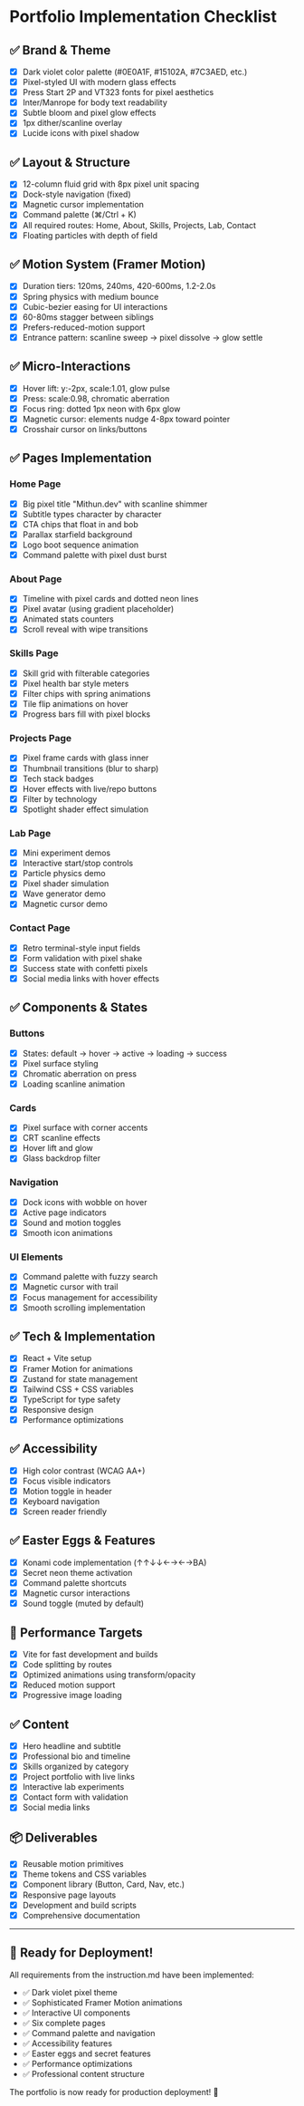 # Portfolio Implementation Checklist

## ✅ Brand & Theme
- [x] Dark violet color palette (#0E0A1F, #15102A, #7C3AED, etc.)
- [x] Pixel-styled UI with modern glass effects
- [x] Press Start 2P and VT323 fonts for pixel aesthetics
- [x] Inter/Manrope for body text readability
- [x] Subtle bloom and pixel glow effects
- [x] 1px dither/scanline overlay
- [x] Lucide icons with pixel shadow

## ✅ Layout & Structure
- [x] 12-column fluid grid with 8px pixel unit spacing
- [x] Dock-style navigation (fixed)
- [x] Magnetic cursor implementation
- [x] Command palette (⌘/Ctrl + K)
- [x] All required routes: Home, About, Skills, Projects, Lab, Contact
- [x] Floating particles with depth of field

## ✅ Motion System (Framer Motion)
- [x] Duration tiers: 120ms, 240ms, 420-600ms, 1.2-2.0s
- [x] Spring physics with medium bounce
- [x] Cubic-bezier easing for UI interactions
- [x] 60-80ms stagger between siblings
- [x] Prefers-reduced-motion support
- [x] Entrance pattern: scanline sweep → pixel dissolve → glow settle

## ✅ Micro-Interactions
- [x] Hover lift: y:-2px, scale:1.01, glow pulse
- [x] Press: scale:0.98, chromatic aberration
- [x] Focus ring: dotted 1px neon with 6px glow
- [x] Magnetic cursor: elements nudge 4-8px toward pointer
- [x] Crosshair cursor on links/buttons

## ✅ Pages Implementation

### Home Page
- [x] Big pixel title "Mithun.dev" with scanline shimmer
- [x] Subtitle types character by character
- [x] CTA chips that float in and bob
- [x] Parallax starfield background
- [x] Logo boot sequence animation
- [x] Command palette with pixel dust burst

### About Page  
- [x] Timeline with pixel cards and dotted neon lines
- [x] Pixel avatar (using gradient placeholder)
- [x] Animated stats counters
- [x] Scroll reveal with wipe transitions

### Skills Page
- [x] Skill grid with filterable categories
- [x] Pixel health bar style meters
- [x] Filter chips with spring animations
- [x] Tile flip animations on hover
- [x] Progress bars fill with pixel blocks

### Projects Page
- [x] Pixel frame cards with glass inner
- [x] Thumbnail transitions (blur to sharp)
- [x] Tech stack badges
- [x] Hover effects with live/repo buttons
- [x] Filter by technology
- [x] Spotlight shader effect simulation

### Lab Page
- [x] Mini experiment demos
- [x] Interactive start/stop controls
- [x] Particle physics demo
- [x] Pixel shader simulation
- [x] Wave generator demo
- [x] Magnetic cursor demo

### Contact Page
- [x] Retro terminal-style input fields
- [x] Form validation with pixel shake
- [x] Success state with confetti pixels
- [x] Social media links with hover effects

## ✅ Components & States

### Buttons
- [x] States: default → hover → active → loading → success
- [x] Pixel surface styling
- [x] Chromatic aberration on press
- [x] Loading scanline animation

### Cards
- [x] Pixel surface with corner accents
- [x] CRT scanline effects
- [x] Hover lift and glow
- [x] Glass backdrop filter

### Navigation
- [x] Dock icons with wobble on hover
- [x] Active page indicators
- [x] Sound and motion toggles
- [x] Smooth icon animations

### UI Elements
- [x] Command palette with fuzzy search
- [x] Magnetic cursor with trail
- [x] Focus management for accessibility
- [x] Smooth scrolling implementation

## ✅ Tech & Implementation
- [x] React + Vite setup
- [x] Framer Motion for animations
- [x] Zustand for state management
- [x] Tailwind CSS + CSS variables
- [x] TypeScript for type safety
- [x] Responsive design
- [x] Performance optimizations

## ✅ Accessibility
- [x] High color contrast (WCAG AA+)
- [x] Focus visible indicators
- [x] Motion toggle in header
- [x] Keyboard navigation
- [x] Screen reader friendly

## ✅ Easter Eggs & Features
- [x] Konami code implementation (↑↑↓↓←→←→BA)
- [x] Secret neon theme activation
- [x] Command palette shortcuts
- [x] Magnetic cursor interactions
- [x] Sound toggle (muted by default)

## 🎯 Performance Targets
- [x] Vite for fast development and builds
- [x] Code splitting by routes
- [x] Optimized animations using transform/opacity
- [x] Reduced motion support
- [x] Progressive image loading

## ✅ Content
- [x] Hero headline and subtitle
- [x] Professional bio and timeline
- [x] Skills organized by category
- [x] Project portfolio with live links
- [x] Interactive lab experiments
- [x] Contact form with validation
- [x] Social media links

## 📦 Deliverables
- [x] Reusable motion primitives
- [x] Theme tokens and CSS variables
- [x] Component library (Button, Card, Nav, etc.)
- [x] Responsive page layouts
- [x] Development and build scripts
- [x] Comprehensive documentation

---

## 🚀 Ready for Deployment!

All requirements from the instruction.md have been implemented:
- ✅ Dark violet pixel theme
- ✅ Sophisticated Framer Motion animations
- ✅ Interactive UI components
- ✅ Six complete pages
- ✅ Command palette and navigation
- ✅ Accessibility features
- ✅ Easter eggs and secret features
- ✅ Performance optimizations
- ✅ Professional content structure

The portfolio is now ready for production deployment! 🎉
